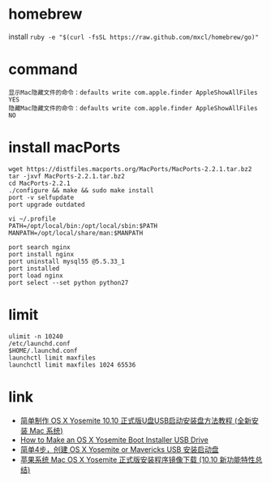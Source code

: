 # homebrew
install `ruby -e "$(curl -fsSL https://raw.github.com/mxcl/homebrew/go)"`

# command
```shell
显示Mac隐藏文件的命令：defaults write com.apple.finder AppleShowAllFiles YES
隐藏Mac隐藏文件的命令：defaults write com.apple.finder AppleShowAllFiles NO
```

# install macPorts
```shell
wget https://distfiles.macports.org/MacPorts/MacPorts-2.2.1.tar.bz2
tar -jxvf MacPorts-2.2.1.tar.bz2
cd MacPorts-2.2.1
./configure && make && sudo make install
port -v selfupdate
port upgrade outdated

vi ~/.profile
PATH=/opt/local/bin:/opt/local/sbin:$PATH
MANPATH=/opt/local/share/man:$MANPATH

port search nginx
port install nginx
port uninstall mysql55 @5.5.33_1
port installed
port load nginx
port select --set python python27
```

# limit
```shell
ulimit -n 10240
/etc/launchd.conf
$HOME/.launchd.conf
launchctl limit maxfiles
launchctl limit maxfiles 1024 65536
```

# link
- [简单制作 OS X Yosemite 10.10 正式版U盘USB启动安装盘方法教程 (全新安装 Mac 系统)](http://www.iplaysoft.com/osx-yosemite-usb-install-drive.html)
- [How to Make an OS X Yosemite Boot Installer USB Drive](http://osxdaily.com/2014/10/16/make-os-x-yosemite-boot-install-drive/)
- [简单4步，创建 OS X Yosemite or Mavericks USB 安装启动盘](http://ksmx.me/create-an-os-x-mavericks-usb-installer/)
- [苹果系统 Mac OS X Yosemite 正式版安装程序镜像下载 (10.10 新功能特性总结)](http://www.iplaysoft.com/osx-yosemite.html)
